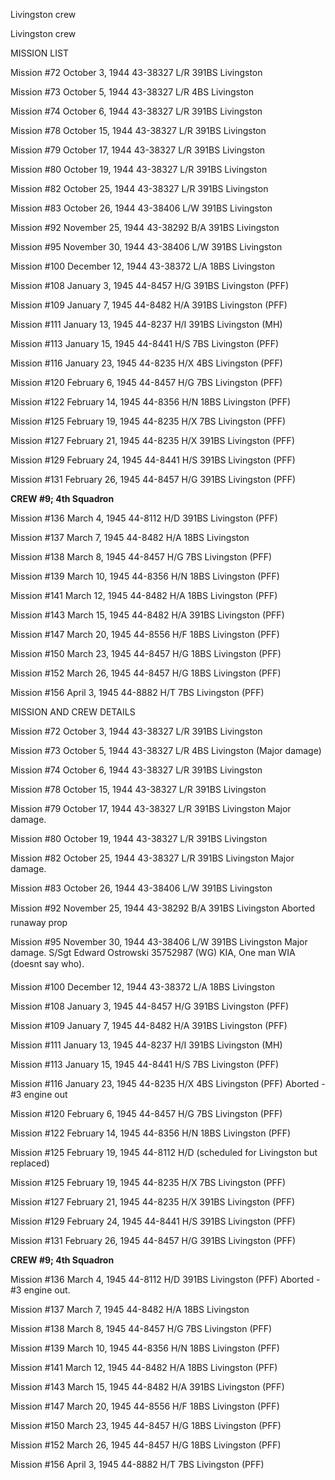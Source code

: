 





Livingston crew






 




Livingston crew

MISSION LIST

Mission #72 October 3, 1944 43-38327 L/R 391BS Livingston

Mission #73 October 5, 1944 43-38327 L/R 4BS Livingston

Mission #74 October 6, 1944 43-38327 L/R 391BS Livingston

Mission #78 October 15, 1944 43-38327 L/R 391BS Livingston

Mission #79 October 17, 1944 43-38327 L/R 391BS Livingston

Mission #80 October 19, 1944 43-38327 L/R 391BS Livingston

Mission #82 October 25, 1944 43-38327 L/R 391BS Livingston

Mission #83 October 26, 1944 43-38406 L/W 391BS Livingston

Mission #92 November 25, 1944 43-38292 B/A 391BS Livingston

Mission #95 November 30, 1944 43-38406 L/W 391BS Livingston

Mission #100 December 12, 1944 43-38372 L/A 18BS Livingston

Mission #108 January 3, 1945 44-8457 H/G 391BS Livingston
(PFF)

Mission #109 January 7, 1945 44-8482 H/A 391BS Livingston
(PFF)

Mission #111 January 13, 1945 44-8237 H/I 391BS Livingston
(MH)

Mission #113 January 15, 1945 44-8441 H/S 7BS Livingston
(PFF)

Mission #116 January 23, 1945 44-8235 H/X 4BS Livingston
(PFF)

Mission #120 February 6, 1945 44-8457 H/G 7BS Livingston
(PFF)

Mission #122 February 14, 1945 44-8356 H/N 18BS Livingston
(PFF)

Mission #125 February 19, 1945 44-8235 H/X 7BS Livingston
(PFF)

Mission #127 February 21, 1945 44-8235 H/X 391BS Livingston
(PFF)

Mission #129 February 24, 1945 44-8441 H/S 391BS Livingston
(PFF)

Mission #131 February 26, 1945 44-8457 H/G 391BS Livingston
(PFF)

**CREW #9; 4th Squadron**

Mission #136 March 4, 1945 44-8112 H/D 391BS Livingston
(PFF)

Mission #137 March 7, 1945 44-8482 H/A 18BS Livingston

Mission #138 March 8, 1945 44-8457 H/G 7BS Livingston (PFF)

Mission #139 March 10, 1945 44-8356 H/N 18BS Livingston
(PFF)

Mission #141 March 12, 1945 44-8482 H/A 18BS Livingston
(PFF)

Mission #143 March 15, 1945 44-8482 H/A 391BS Livingston
(PFF)

Mission #147 March 20, 1945 44-8556 H/F 18BS Livingston
(PFF)

Mission #150 March 23, 1945 44-8457 H/G 18BS Livingston
(PFF)

Mission #152 March 26, 1945 44-8457 H/G 18BS Livingston
(PFF)

Mission #156 April 3, 1945 44-8882 H/T 7BS Livingston (PFF)

MISSION AND CREW DETAILS

Mission #72 October 3, 1944 43-38327 L/R 391BS Livingston

Mission #73 October 5, 1944 43-38327 L/R 4BS
Livingston (Major damage)

Mission #74 October 6, 1944 43-38327 L/R 391BS Livingston

Mission #78 October 15, 1944 43-38327 L/R 391BS Livingston

Mission #79 October 17, 1944 43-38327 L/R 391BS
Livingston Major damage.

Mission #80 October 19, 1944 43-38327 L/R 391BS Livingston

Mission #82 October 25, 1944 43-38327 L/R 391BS
Livingston
Major damage.

Mission #83 October 26, 1944 43-38406 L/W 391BS Livingston

Mission #92 November 25, 1944 43-38292 B/A 391BS
Livingston
Aborted  runaway prop

Mission #95 November 30, 1944 43-38406 L/W 391BS Livingston
Major damage. S/Sgt Edward Ostrowski 35752987 (WG) KIA, One man WIA (doesnt
say who).

Mission #100 December 12, 1944 43-38372 L/A 18BS Livingston

Mission #108 January 3, 1945 44-8457 H/G 391BS Livingston
(PFF)

Mission #109 January 7, 1945 44-8482 H/A 391BS Livingston
(PFF)

Mission #111 January 13, 1945 44-8237 H/I 391BS Livingston
(MH)

Mission #113 January 15, 1945 44-8441 H/S 7BS Livingston
(PFF)

Mission #116 January 23, 1945 44-8235 H/X 4BS Livingston
(PFF) Aborted
\- #3 engine out

Mission #120 February 6, 1945 44-8457 H/G 7BS Livingston
(PFF)

Mission #122 February 14, 1945 44-8356 H/N 18BS Livingston
(PFF)

Mission #125 February 19, 1945 44-8112 H/D (scheduled for
Livingston but replaced)

Mission #125 February 19, 1945 44-8235 H/X 7BS Livingston
(PFF)

Mission #127 February 21, 1945 44-8235 H/X 391BS Livingston
(PFF)

Mission #129 February 24, 1945 44-8441 H/S 391BS Livingston
(PFF)

Mission #131 February 26, 1945 44-8457 H/G 391BS Livingston (PFF)

**CREW #9; 4th Squadron**

Mission #136 March 4, 1945 44-8112 H/D 391BS Livingston
(PFF)
Aborted \- #3 engine out.

Mission #137 March 7, 1945 44-8482 H/A 18BS Livingston

Mission #138 March 8, 1945 44-8457 H/G 7BS Livingston (PFF)

Mission #139 March 10, 1945 44-8356 H/N 18BS Livingston
(PFF)

Mission #141 March 12, 1945 44-8482 H/A 18BS Livingston
(PFF)

Mission #143 March 15, 1945 44-8482 H/A 391BS Livingston
(PFF)

Mission #147 March 20, 1945 44-8556 H/F 18BS Livingston
(PFF)

Mission #150 March 23, 1945 44-8457 H/G 18BS Livingston
(PFF)

Mission #152 March 26, 1945 44-8457 H/G 18BS Livingston
(PFF)

Mission #156 April 3, 1945 44-8882 H/T 7BS Livingston (PFF)




